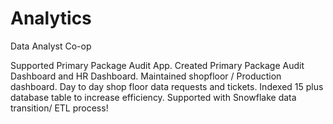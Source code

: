 # Analytics
Data Analyst Co-op

Supported Primary Package Audit App.
Created Primary Package Audit Dashboard and HR Dashboard.
Maintained shopfloor / Production dashboard.
Day to day shop floor data requests and tickets.
Indexed 15 plus database table to increase efficiency.
Supported with Snowflake data transition/ ETL process!
